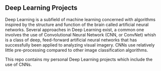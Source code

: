 ## Deep Learning Projects
Deep Learning is a subfield of machine learning concerned with algorithms inspired by the structure and function of the brain called artificial neural networks. Several approaches in Deep Learning exist, a common one involves the use of Convolutional Neural Network (CNN, or ConvNet) whish is a class of deep, feed-forward artificial neural networks that has successfully been applied to analyzing visual imagery. CNNs use relatively little pre-processing compared to other image classification algorithms.

This repo contains my personal Deep Learning projects which include the use of CNNs.
